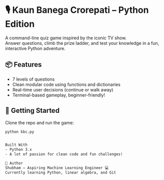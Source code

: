 # 🎙 Kaun Banega Crorepati – Python Edition

A command-line quiz game inspired by the iconic TV show.  
Answer questions, climb the prize ladder, and test your knowledge in a fun, interactive Python adventure.

## 📦 Features
- 7 levels of questions 
- Clean modular code using functions and dictionaries
- Real-time user decisions (continue or walk away)
- Terminal-based gameplay, beginner-friendly!

## 🚀 Getting Started
Clone the repo and run the game:
```bash
python kbc.py 


Built With
- Python 3.x
- A lot of passion for clean code and fun challenges!

👤 Author
Shubham – Aspiring Machine Learning Engineer 💻  
Currently learning Python, linear algebra, and Git

